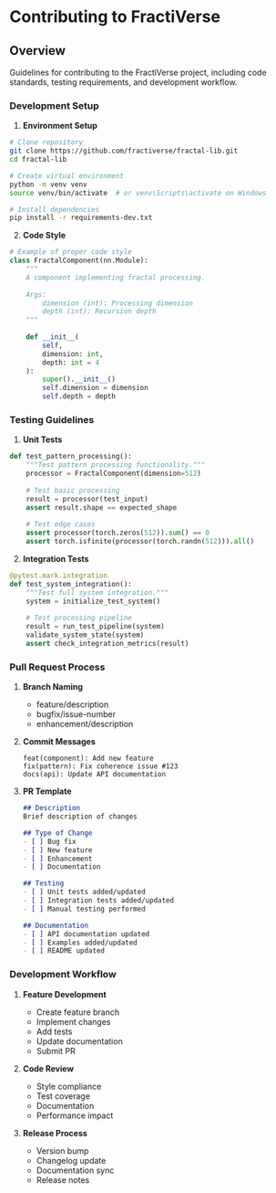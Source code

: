 # Contributing to FractiVerse

## Overview
Guidelines for contributing to the FractiVerse project, including code standards, testing requirements, and development workflow.

### Development Setup

1. **Environment Setup**
```bash
# Clone repository
git clone https://github.com/fractiverse/fractal-lib.git
cd fractal-lib

# Create virtual environment
python -m venv venv
source venv/bin/activate  # or venv\Scripts\activate on Windows

# Install dependencies
pip install -r requirements-dev.txt
```

2. **Code Style**
```python
# Example of proper code style
class FractalComponent(nn.Module):
    """
    A component implementing fractal processing.
    
    Args:
        dimension (int): Processing dimension
        depth (int): Recursion depth
    """
    
    def __init__(
        self,
        dimension: int,
        depth: int = 4
    ):
        super().__init__()
        self.dimension = dimension
        self.depth = depth
```

### Testing Guidelines

1. **Unit Tests**
```python
def test_pattern_processing():
    """Test pattern processing functionality."""
    processor = FractalComponent(dimension=512)
    
    # Test basic processing
    result = processor(test_input)
    assert result.shape == expected_shape
    
    # Test edge cases
    assert processor(torch.zeros(512)).sum() == 0
    assert torch.isfinite(processor(torch.randn(512))).all()
```

2. **Integration Tests**
```python
@pytest.mark.integration
def test_system_integration():
    """Test full system integration."""
    system = initialize_test_system()
    
    # Test processing pipeline
    result = run_test_pipeline(system)
    validate_system_state(system)
    assert check_integration_metrics(result)
```

### Pull Request Process

1. **Branch Naming**
   - feature/description
   - bugfix/issue-number
   - enhancement/description

2. **Commit Messages**
   ```
   feat(component): Add new feature
   fix(pattern): Fix coherence issue #123
   docs(api): Update API documentation
   ```

3. **PR Template**
   ```markdown
   ## Description
   Brief description of changes

   ## Type of Change
   - [ ] Bug fix
   - [ ] New feature
   - [ ] Enhancement
   - [ ] Documentation

   ## Testing
   - [ ] Unit tests added/updated
   - [ ] Integration tests added/updated
   - [ ] Manual testing performed

   ## Documentation
   - [ ] API documentation updated
   - [ ] Examples added/updated
   - [ ] README updated
   ```

### Development Workflow

1. **Feature Development**
   - Create feature branch
   - Implement changes
   - Add tests
   - Update documentation
   - Submit PR

2. **Code Review**
   - Style compliance
   - Test coverage
   - Documentation
   - Performance impact

3. **Release Process**
   - Version bump
   - Changelog update
   - Documentation sync
   - Release notes 